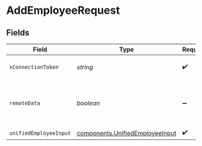 # AddEmployeeRequest


## Fields

| Field                                                                              | Type                                                                               | Required                                                                           | Description                                                                        |
| ---------------------------------------------------------------------------------- | ---------------------------------------------------------------------------------- | ---------------------------------------------------------------------------------- | ---------------------------------------------------------------------------------- |
| `xConnectionToken`                                                                 | *string*                                                                           | :heavy_check_mark:                                                                 | The connection token                                                               |
| `remoteData`                                                                       | *boolean*                                                                          | :heavy_minus_sign:                                                                 | Set to true to include data from the original Hris software.                       |
| `unifiedEmployeeInput`                                                             | [components.UnifiedEmployeeInput](../../models/components/unifiedemployeeinput.md) | :heavy_check_mark:                                                                 | N/A                                                                                |